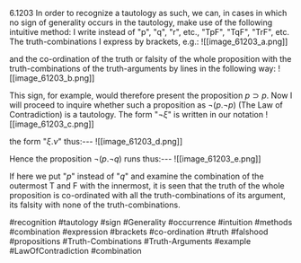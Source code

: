 6.1203 In order to recognize a tautology as such, we can, in cases in which no sign of generality occurs in the tautology, make use of the following intuitive method: I write instead of "p", "q", "r", etc., "TpF", "TqF", "TrF", etc. The truth-combinations I express by brackets, e.g.:
![[image_61203_a.png]]

and the co-ordination of the truth or falsity of the whole proposition with the truth-combinations of the truth-arguments by lines in the following way:
![[image_61203_b.png]]

This sign, for example, would therefore present the proposition $p \supset p$. Now I will proceed to inquire whether such a proposition as $¬(p.¬ p)$ (The Law of Contradiction) is a tautology. The form "$¬\xi$" is written in our notation
![[image_61203_c.png]]

the form "$\xi.\nu$" thus:---
![[image_61203_d.png]]

Hence the proposition $¬(p.¬ q)$ runs thus:---
![[image_61203_e.png]]

If here we put "$p$" instead of "$q$" and examine the combination of the outermost T and F with the innermost, it is seen that the truth of the whole proposition is co-ordinated with all the truth-combinations of its argument, its falsity with none of the truth-combinations.

#recognition #tautology #sign #Generality #occurrence #intuition #methods #combination #expression #brackets #co-ordination #truth #falshood #propositions #Truth-Combinations #Truth-Arguments #example #LawOfContradiction #combination 